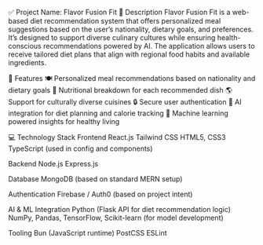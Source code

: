 ✅ Project Name: Flavor Fusion Fit
📝 Description
Flavor Fusion Fit is a web-based diet recommendation system that offers personalized meal suggestions based on the user’s nationality, dietary goals, and preferences. It’s designed to support diverse culinary cultures while ensuring health-conscious recommendations powered by AI. The application allows users to receive tailored diet plans that align with regional food habits and available ingredients.

🚀 Features
🍽️ Personalized meal recommendations based on nationality and dietary goals
🥦 Nutritional breakdown for each recommended dish
🌎 Support for culturally diverse cuisines
🔒 Secure user authentication
🎯 AI integration for diet planning and calorie tracking
🧠 Machine learning powered insights for healthy living

💻 Technology Stack
Frontend
React.js
Tailwind CSS
HTML5, CSS3
TypeScript (used in config and components)

Backend
Node.js
Express.js

Database
MongoDB (based on standard MERN setup)

Authentication
Firebase / Auth0 (based on project intent)

AI & ML Integration
Python (Flask API for diet recommendation logic)
NumPy, Pandas, TensorFlow, Scikit-learn (for model development)

Tooling
Bun (JavaScript runtime)
PostCSS
ESLint

